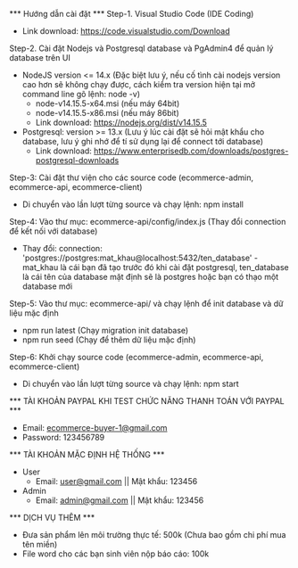 *** Hướng dẫn cài đặt ***
Step-1. Visual Studio Code (IDE Coding)
  + Link download: https://code.visualstudio.com/Download

Step-2. Cài đặt Nodejs và Postgresql database và PgAdmin4 để quản lý database trên UI
- NodeJS version <= 14.x (Đặc biệt lưu ý, nếu cố tình cài nodejs version cao hơn sẽ không chạy được, cách kiểm tra version hiện tại mở command line gõ lệnh: node -v)
  + node-v14.15.5-x64.msi (nếu máy 64bit) 
  + node-v14.15.5-x86.msi (nếu máy 86bit)
  + Link download: https://nodejs.org/dist/v14.15.5
- Postgresql: version >= 13.x (Lưu ý lúc cài đặt sẽ hỏi mật khẩu cho database, lưu ý ghi nhớ để tí sử dụng lại để connect tới database)
  + Link download: https://www.enterprisedb.com/downloads/postgres-postgresql-downloads

Step-3: Cài đặt thư viện cho các source code (ecommerce-admin, ecommerce-api, ecommerce-client)
  + Di chuyển vào lần lượt từng source và chạy lệnh: npm install

Step-4: Vào thư mục: ecommerce-api/config/index.js (Thay đổi connection để kết nối với database)
  + Thay đổi: connection: 'postgres://postgres:mat_khau@localhost:5432/ten_database' - mat_khau là cái bạn đã tạo trước đó khi cài đặt postgresql, ten_database là cái tên của database mặt định sẽ là postgres hoặc bạn có thạo một database mới

Step-5: Vào thư mục: ecommerce-api/ và chạy lệnh để init database và dữ liệu mặc định
  + npm run latest (Chạy migration init database)
  + npm run seed (Chạy để thêm dữ liệu mặc định)

Step-6: Khởi chạy source code (ecommerce-admin, ecommerce-api, ecommerce-client)
  + Di chuyển vào lần lượt từng source và chạy lệnh: npm start

*** TÀI KHOẢN PAYPAL KHI TEST CHỨC NĂNG THANH TOÁN VỚI PAYPAL ***
  + Email: ecommerce-buyer-1@gmail.com
  + Password: 123456789

*** TÀI KHOẢN MẶC ĐỊNH HỆ THỐNG ***
  - User
     + Email: user@gmail.com || Mật khẩu: 123456
  - Admin
     + Email: admin@gmail.com || Mật khẩu: 123456

*** DỊCH VỤ THÊM ***
  + Đưa sản phẩm lên môi trường thực tế: 500k (Chưa bao gồm chi phí mua tên miền)
  + File word cho các bạn sinh viên nộp báo cáo: 100k
